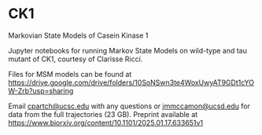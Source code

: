 # CK1
Markovian State Models of Casein Kinase 1

Jupyter notebooks for running Markov State Models on wild-type and tau mutant of CK1, courtesy of Clarisse Ricci.

Files for MSM models can be found at https://drive.google.com/drive/folders/10SoNSwn3te4WoxUwyAT9GDt1cYOW-Zrb?usp=sharing

Email cpartch@ucsc.edu with any questions or jmmccamon@ucsd.edu for data from the full trajectories (23 GB).
Preprint available at https://www.biorxiv.org/content/10.1101/2025.01.17.633651v1
